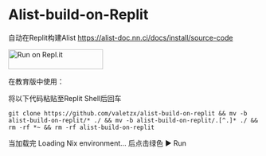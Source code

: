 # Alist-build-on-Replit

自动在Replit构建Alist
https://alist-doc.nn.ci/docs/install/source-code

<a href="https://repl.it/github/valetzx/alist-build-on-replit">
  <img alt="Run on Repl.it" src="https://repl.it/badge/github/valetzx/alist-build-on-replit" style="height: 40px; width: 190px;" />
</a>

在教育版中使用：

将以下代码粘贴至Replit Shell后回车

`git clone https://github.com/valetzx/alist-build-on-replit && mv -b alist-build-on-replit/* ./ && mv -b alist-build-on-replit/.[^.]* ./ && rm -rf *~ && rm -rf alist-build-on-replit`

当加载完 Loading Nix environment... 后点击绿色 ▶ Run
